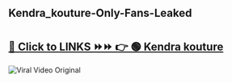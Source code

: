 
 ## Kendra_kouture-Only-Fans-Leaked

# <h2><a href="https://clipsfans.com/Kendra_kouture&ref=git">🔗 Click to LINKS ⏩⏩ 👉 🟢 Kendra kouture </a></h2>

<a href="https://clipsfans.com/Kendra_kouture&ref=git" rel="nofollow" data-target="animated-image.originalLink"><img src="https://i.ibb.co.com/xMMVF88/686577567.gif" alt="Viral Video Original" style="max-width: 100%; display: inline-block;" data-target="animated-image.originalImage"></a>
